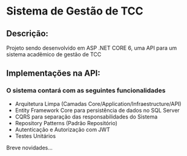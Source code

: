 # Sistema de Gestão de TCC
## Descrição:
<p> Projeto sendo desenvolvido em ASP .NET CORE 6, uma API para um sistema acadêmico de gestão de TCC </p>

## Implementações na API:
### O sistema contará com as seguintes funcionalidades 
+ Arquitetura Limpa (Camadas Core/Application/Infraestructure/API)
+ Entity Framework Core para persistência de dados no SQL Server
+ CQRS para separação das responsabilidades do Sistema
+ Repository Patterns (Padrão Repositório)
+ Autenticação e Autorização com JWT 
+ Testes Unitários

<p>Breve novidades...</p>
